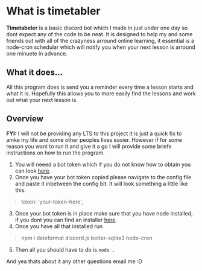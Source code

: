 # What is timetabler

**Timetabeler** is a basic discord bot which I made in just under one day so dont expect any of the code to be neat. It is designed to help my and some friends out with all of the crazyness arround online learning, it essential is a node-cron schedular which will notify you  when your next lesson is arround one minuete in advance.

## What it does...

All this program does is send you a reminder every time a lesson starts and what it is. Hopefully this allows you to more easily find the lessons and work out what your next lesson is. 

## Overview

**FYI:** I will not be providing any LTS to this project it is just a quick fix to amke my life and some other peoples lives easier. However if for some reason you want to run it and give it a go I will provide some briefe instructions on how to run the program.

 1. You will neeed a bot token which if you do not know how to obtain you can look [here](https://github.com/reactiflux/discord-irc/wiki/Creating-a-discord-bot-&-getting-a-token).
 2. Once you have your bot token copied please navigate to the config file and paste it inbetween the config bit. It will look something a little like this. 
 > token:  'your-token-here',
 3. Once your bot token is in place make sure that you have node installed, if you dont you can find an installer [here](https://nodejs.org/en/download/package-manager/).
 4. Once you have all that installed run
 > npm i dateformat discord.js better-sqlite3 node-cron
5. Then all you should have to do is ``node .``

And yea thats about it any other questions email me :D
